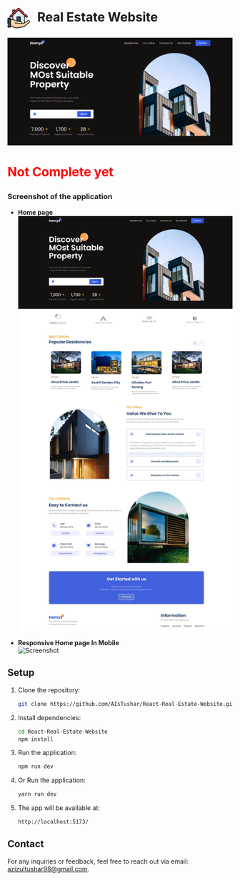 # <img src="./public/ScreenShot/house.png?raw=true" width="50" alt="logo" style="vertical-align: middle; margin-right: 10px;"> Real Estate Website

![Alt text](/public/ScreenShot/hero.png?raw=true "Real Estate Websit Hero Image")

# <p style="color: red;"> Not Complete yet </p>

### Screenshot of the application

- **Home page**  
  ![Screenshot](/public/ScreenShot/landing_page.jpeg?raw=true "Home Page")

- **Responsive Home page In Mobile**  
  ![Screenshot](/public/ScreenShot/responsive.png?raw=true "Home Page")

## Setup

1. Clone the repository:

   ```bash
   git clone https://github.com/AIsTushar/React-Real-Estate-Website.git
   ```

2. Install dependencies:

   ```bash
   cd React-Real-Estate-Website
   npm install
   ```

3. Run the application:

   ```bash
   npm run dev
   ```

4. Or Run the application:

   ```bash
   yarn run dev
   ```

5. The app will be available at:

   ```bash
   http://localhost:5173/
   ```

## Contact

For any inquiries or feedback, feel free to reach out via email: [azizultushar98@gmail.com](mailto:azizultushar98@gmail.com).
